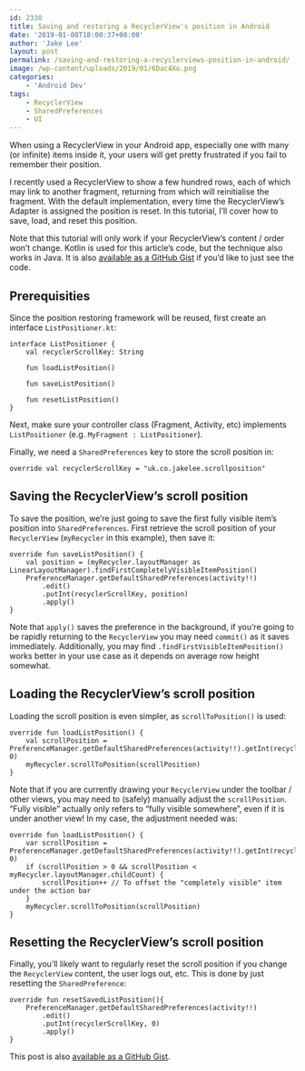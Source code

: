 ```yaml
---
id: 2330
title: Saving and restoring a RecyclerView's position in Android
date: '2019-01-08T18:00:37+00:00'
author: 'Jake Lee'
layout: post
permalink: /saving-and-restoring-a-recyclerviews-position-in-android/
image: /wp-content/uploads/2019/01/6Dac4Xo.png
categories:
    - 'Android Dev'
tags:
    - RecyclerView
    - SharedPreferences
    - UI
---
```


When using a RecyclerView in your Android app, especially one with many (or infinite) items inside it, your users will get pretty frustrated if you fail to remember their position.

I recently used a RecyclerView to show a few hundred rows, each of which may link to another fragment, returning from which will reinitialise the fragment. With the default implementation, every time the RecyclerView’s Adapter is assigned the position is reset. In this tutorial, I’ll cover how to save, load, and reset this position.

Note that this tutorial will only work if your RecyclerView’s content / order won’t change. Kotlin is used for this article’s code, but the technique also works in Java. It is also [available as a GitHub Gist](https://gist.github.com/JakeSteam/ce074069c98deb764b9d74e596b87a69) if you’d like to just see the code.

## Prerequisities

Since the position restoring framework will be reused, first create an interface `ListPositioner.kt`:

```
interface ListPositioner {
    val recyclerScrollKey: String

    fun loadListPosition()

    fun saveListPosition()

    fun resetListPosition()
}
```

Next, make sure your controller class (Fragment, Activity, etc) implements `ListPositioner` (e.g. `MyFragment : ListPositioner`).

Finally, we need a `SharedPreferences` key to store the scroll position in:

```
override val recyclerScrollKey = "uk.co.jakelee.scrollposition"
```

## Saving the RecyclerView’s scroll position

To save the position, we’re just going to save the first fully visible item’s position into `SharedPreferences`. First retrieve the scroll position of your `RecyclerView` (`myRecycler` in this example), then save it:

```
override fun saveListPosition() {
    val position = (myRecycler.layoutManager as LinearLayoutManager).findFirstCompletelyVisibleItemPosition()
    PreferenceManager.getDefaultSharedPreferences(activity!!)
        .edit()
        .putInt(recyclerScrollKey, position)
        .apply()
}
```

Note that `apply()` saves the preference in the background, if you’re going to be rapidly returning to the `RecyclerView` you may need `commit()` as it saves immediately. Additionally, you may find `.findFirstVisibleItemPosition()` works better in your use case as it depends on average row height somewhat.

## Loading the RecyclerView’s scroll position

Loading the scroll position is even simpler, as `scrollToPosition()` is used:

```
override fun loadListPosition() {
    val scrollPosition = PreferenceManager.getDefaultSharedPreferences(activity!!).getInt(recyclerScrollKey, 0)
    myRecycler.scrollToPosition(scrollPosition)
}
```

Note that if you are currently drawing your `RecyclerView` under the toolbar / other views, you may need to (safely) manually adjust the `scrollPosition`. “Fully visible” actually only refers to “fully visible somewhere”, even if it is under another view! In my case, the adjustment needed was:

```
override fun loadListPosition() {
    var scrollPosition = PreferenceManager.getDefaultSharedPreferences(activity!!).getInt(recyclerScrollKey, 0)
    if (scrollPosition > 0 && scrollPosition < myRecycler.layoutManager.childCount) {
        scrollPosition++ // To offset the "completely visible" item under the action bar
    }
    myRecycler.scrollToPosition(scrollPosition)
}
```

## Resetting the RecyclerView’s scroll position

Finally, you’ll likely want to regularly reset the scroll position if you change the `RecyclerView` content, the user logs out, etc. This is done by just resetting the `SharedPreference`:

```
override fun resetSavedListPosition(){
    PreferenceManager.getDefaultSharedPreferences(activity!!)
        .edit()
        .putInt(recyclerScrollKey, 0)
        .apply()
}
```

This post is also [available as a GitHub Gist](https://gist.github.com/JakeSteam/ce074069c98deb764b9d74e596b87a69).